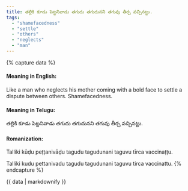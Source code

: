 ```yaml
---
title: తల్లికి కూడు పెట్టనివాడు తగుదు తగుదునని తగువు తీర్చ వచ్చినట్టు.
tags:
  - "shamefacedness"
  - "settle"
  - "others"
  - "neglects"
  - "man"
---
```


{% capture data %}
#### Meaning in English:
Like a man who neglects his mother coming with a bold face to settle a dispute between others.
Shamefacedness.

#### Meaning in Telugu:
తల్లికి కూడు పెట్టనివాడు తగుదు తగుదునని తగువు తీర్చ వచ్చినట్టు.

#### Romanization:
Talliki kūḍu peṭṭanivāḍu tagudu tagudunani taguvu tīrca vaccinaṭṭu.

Talliki kudu pettanivadu tagudu tagudunani taguvu tirca vaccinattu.
{% endcapture %}

{{ data | markdownify }}

